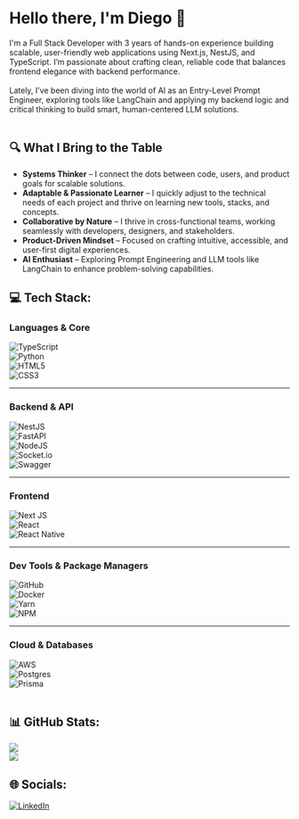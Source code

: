 # Hello there, I'm Diego 🌌
I'm a Full Stack Developer with 3 years of hands-on experience building scalable, user-friendly web applications using Next.js, NestJS, and TypeScript. I’m passionate about crafting clean, reliable code that balances frontend elegance with backend performance.<br><br>Lately, I’ve been diving into the world of AI as an Entry-Level Prompt Engineer, exploring tools like LangChain and applying my backend logic and critical thinking to build smart, human-centered LLM solutions.<br><br>

## 🔍 What I Bring to the Table

- **Systems Thinker** – I connect the dots between code, users, and product goals for scalable solutions.
- **Adaptable & Passionate Learner** – I quickly adjust to the technical needs of each project and thrive on learning new tools, stacks, and concepts.
- **Collaborative by Nature** – I thrive in cross-functional teams, working seamlessly with developers, designers, and stakeholders.
- **Product-Driven Mindset** – Focused on crafting intuitive, accessible, and user-first digital experiences.
- **AI Enthusiast** – Exploring Prompt Engineering and LLM tools like LangChain to enhance problem-solving capabilities.


## 💻 Tech Stack:
### Languages & Core

![TypeScript](https://img.shields.io/badge/typescript-%23007ACC.svg?style=for-the-badge&logo=typescript&logoColor=white)  
![Python](https://img.shields.io/badge/python-3670A0?style=for-the-badge&logo=python&logoColor=ffdd54)  
![HTML5](https://img.shields.io/badge/html5-%23E34F26.svg?style=for-the-badge&logo=html5&logoColor=white)  
![CSS3](https://img.shields.io/badge/css3-%231572B6.svg?style=for-the-badge&logo=css3&logoColor=white)

---

### Backend & API

![NestJS](https://img.shields.io/badge/nestjs-%23E0234E.svg?style=for-the-badge&logo=nestjs&logoColor=white)  
![FastAPI](https://img.shields.io/badge/FastAPI-005571?style=for-the-badge&logo=fastapi)  
![NodeJS](https://img.shields.io/badge/node.js-6DA55F?style=for-the-badge&logo=node.js&logoColor=white)  
![Socket.io](https://img.shields.io/badge/Socket.io-black?style=for-the-badge&logo=socket.io&badgeColor=010101)  
![Swagger](https://img.shields.io/badge/-Swagger-%23Clojure?style=for-the-badge&logo=swagger&logoColor=white)

---

### Frontend

![Next JS](https://img.shields.io/badge/Next-black?style=for-the-badge&logo=next.js&logoColor=white)  
![React](https://img.shields.io/badge/react-%2320232a.svg?style=for-the-badge&logo=react&logoColor=%2361DAFB)  
![React Native](https://img.shields.io/badge/react_native-%2320232a.svg?style=for-the-badge&logo=react&logoColor=%2361DAFB)

---

### Dev Tools & Package Managers

![GitHub](https://img.shields.io/badge/github-%23121011.svg?style=for-the-badge&logo=github&logoColor=white)  
![Docker](https://img.shields.io/badge/docker-%230db7ed.svg?style=for-the-badge&logo=docker&logoColor=white)  
![Yarn](https://img.shields.io/badge/yarn-%232C8EBB.svg?style=for-the-badge&logo=yarn&logoColor=white)  
![NPM](https://img.shields.io/badge/NPM-%23CB3837.svg?style=for-the-badge&logo=npm&logoColor=white)

---

### Cloud & Databases

![AWS](https://img.shields.io/badge/AWS-%23FF9900.svg?style=for-the-badge&logo=amazon-aws&logoColor=white)  
![Postgres](https://img.shields.io/badge/postgres-%23316192.svg?style=for-the-badge&logo=postgresql&logoColor=white)  
![Prisma](https://img.shields.io/badge/Prisma-3982CE?style=for-the-badge&logo=Prisma&logoColor=white)
<br><br>

## 📊 GitHub Stats:
![](https://nirzak-streak-stats.vercel.app/?user=dieglos18&theme=aura&hide_border=false)<br/>
![](https://github-readme-stats.vercel.app/api/top-langs/?username=dieglos18&theme=aura&hide_border=false&include_all_commits=true&count_private=true&layout=compact)

## 🌐 Socials:
[![LinkedIn](https://img.shields.io/badge/LinkedIn-%230077B5.svg?logo=linkedin&logoColor=white)](https://linkedin.com/in/dieglos18)<br><br>
<!-- Proudly created with GPRM ( https://gprm.itsvg.in ) -->

